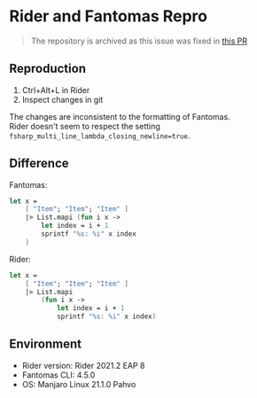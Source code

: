 # Rider and Fantomas Repro

> The repository is archived as this issue was fixed in [this PR](https://github.com/JetBrains/resharper-fsharp/pull/298)

## Reproduction
1. Ctrl+Alt+L in Rider
2. Inspect changes in git

The changes are inconsistent to the formatting of Fantomas.  
Rider doesn't seem to respect the setting `fsharp_multi_line_lambda_closing_newline=true`.

## Difference
Fantomas:
```fsharp
let x =
    [ "Item"; "Item"; "Item" ]
    |> List.mapi (fun i x ->
        let index = i + 1
        sprintf "%s: %i" x index
    )
```

Rider:
```fsharp
let x =
    [ "Item"; "Item"; "Item" ]
    |> List.mapi
        (fun i x ->
            let index = i + 1
            sprintf "%s: %i" x index)
```

## Environment
- Rider version: Rider 2021.2 EAP 8
- Fantomas CLI: 4.5.0
- OS: Manjaro Linux 21.1.0 Pahvo
